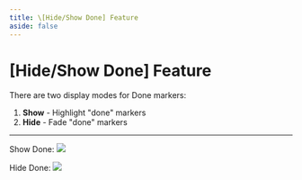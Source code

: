```yaml
---
title: \[Hide/Show Done] Feature
aside: false
---
```


# [Hide/Show Done] Feature

There are two display modes for Done markers:

1. **Show** - Highlight "done" markers
2. **Hide** - Fade "done" markers

---

Show Done:
![](./../../../../public/imgs/en/manual/hide-show-done/Hide.png)

Hide Done:
![](./../../../../public/imgs/en/manual/hide-show-done/show.png)
